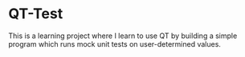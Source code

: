 # QT-Test

This is a learning project where I learn to use QT by building a simple program which runs mock unit tests on user-determined values.